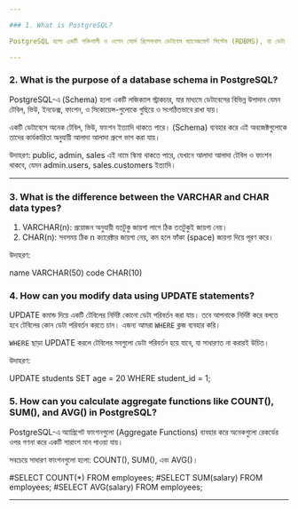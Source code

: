 ```yaml
---

### 1. What is PostgreSQL?

PostgreSQL হলো একটি শক্তিশালী ও ওপেন সোর্স রিলেশনাল ডেটাবেস ম্যানেজমেন্ট সিস্টেম (RDBMS), যা ডেটা নিরাপদভাবে সংরক্ষণ, পরিচালনা এবং সহজে অ্যাক্সেস করার জন্য ব্যবহৃত হয়। এটি এমন একটি উন্নত সফটওয়্যার যা প্রতিষ্ঠানের বা অ্যাপ্লিকেশনের সব গুরুত্বপূর্ণ তথ্যকে সুন্দরভাবে গুছিয়ে রাখে এবং যখন প্রয়োজন তখন দ্রুত সেই তথ্য খুঁজে বের করতে সাহায্য করে।

---
```


### 2. What is the purpose of a database schema in PostgreSQL?

PostgreSQL-এ (Schema) হলো একটি লজিক্যাল স্ট্রাকচার, যার মাধ্যমে ডেটাবেসের বিভিন্ন উপাদান যেমন টেবিল, ভিউ, ইনডেক্স, ফাংশন, ও সিকোয়েন্স-গুলোকে গুছিয়ে ও সংগঠিতভাবে রাখা যায়।

একটি ডেটাবেসে অনেক টেবিল, ভিউ, ফাংশন ইত্যাদি থাকতে পারে। (Schema) ব্যবহার করে এই অবজেক্টগুলোকে তাদের কার্যকারিতা অনুযায়ী আলাদা আলাদা গ্রুপে ভাগ করা যায়।

উদাহরণ: public, admin, sales এই নামে স্কিমা থাকতে পারে, যেখানে আলাদা আলাদা টেবিল ও ফাংশন থাকবে, যেমন admin.users, sales.customers ইত্যাদি।

---

### 3. What is the difference between the VARCHAR and CHAR data types?

1. VARCHAR(n): প্রয়োজন অনুযায়ী যতটুকু জায়গা লাগে ঠিক ততটুকুই জায়গা নেয়।
2. CHAR(n): সবসময় ঠিক n ক্যারেক্টার জায়গা নেয়, কম হলে ফাঁকা (space) জায়গা দিয়ে পূরণ করে।

উদাহরণ:

name VARCHAR(50)
code CHAR(10)

### 4. How can you modify data using UPDATE statements?

UPDATE কমান্ড দিয়ে একটি টেবিলের নির্দিষ্ট কোনো ডেটা পরিবর্তন করা যায়। তবে আপনাকে নির্দিষ্ট করে বলতে হবে টেবিলের কোন ডেটা পরিবর্তন করতে চান। এজন্য আমরা `WHERE` ক্লজ ব্যবহার করি।  

`WHERE` ছাড়া UPDATE করলে টেবিলের সবগুলো ডেটা পরিবর্তন হয়ে যাবে, যা সাধারণত না করারই উচিত।

উদাহরণ:

UPDATE students SET age = 20 WHERE student_id = 1;

### 5. How can you calculate aggregate functions like COUNT(), SUM(), and AVG() in PostgreSQL?

PostgreSQL-এ অ্যাগ্রিগেট ফাংশনগুলো (Aggregate Functions) ব্যবহার করে অনেকগুলো রেকর্ডের ওপর গণনা করে একটি সারাংশ মান পাওয়া যায়।

সবচেয়ে সাধারণ ফাংশনগুলো হলো: COUNT(), SUM(), এবং AVG()।

#SELECT COUNT(*) FROM employees;
#SELECT SUM(salary) FROM employees;
#SELECT AVG(salary) FROM employees;

-----------------------------------------------

